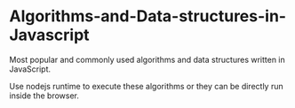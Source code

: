 # Algorithms-and-Data-structures-in-Javascript
Most popular and commonly used algorithms and data structures written in JavaScript. 

Use nodejs runtime to execute these algorithms or they can be directly run inside the browser.